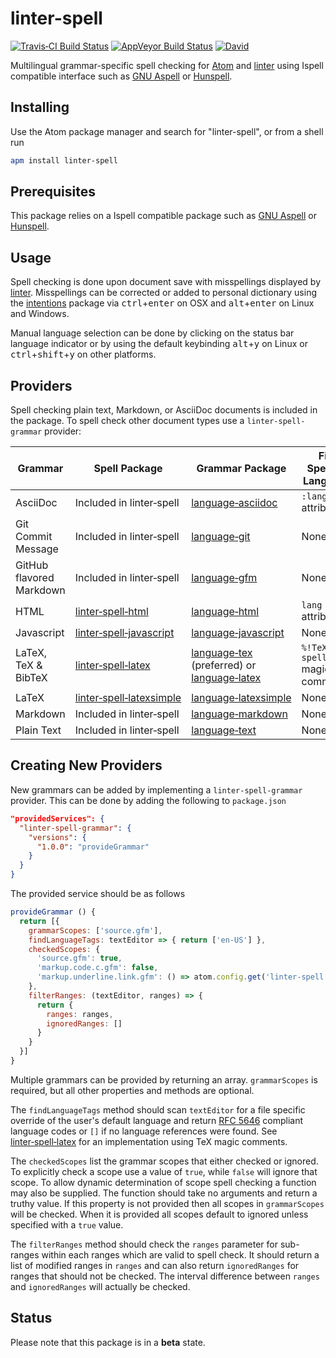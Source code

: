 # linter-spell

[![Travis&#x2011;CI Build Status](http://img.shields.io/travis/yitzchak/linter-spell/master.svg?label=Linux/OSX%20build)](http://travis-ci.org/yitzchak/linter-spell) [![AppVeyor Build Status](http://img.shields.io/appveyor/ci/yitzchak/linter-spell/master.svg?label=Windows%20build)](http://ci.appveyor.com/project/yitzchak/linter-spell) [![David](http://img.shields.io/david/yitzchak/linter-spell.svg)](http://david-dm.org/yitzchak/linter-spell)

Multilingual grammar-specific spell checking for [Atom](http://atom.io) and
[linter](http://atom.io/packages/linter) using Ispell compatible interface such
as [GNU Aspell](http://aspell.net/) or [Hunspell](http://hunspell.github.io/).

## Installing

Use the Atom package manager and search for "linter-spell", or from a shell run

```bash
apm install linter-spell
```

## Prerequisites

This package relies on a Ispell compatible package such as
[GNU Aspell](http://aspell.net/) or [Hunspell](http://hunspell.github.io/).

## Usage

Spell checking is done upon document save with misspellings displayed by
[linter](http://atom.io/packages/linter). Misspellings can be
corrected or added to personal dictionary using the
[intentions](http://atom.io/packages/intentions) package via
<kbd>ctrl</kbd>+<kbd>enter</kbd> on OSX and <kbd>alt</kbd>+<kbd>enter</kbd> on Linux and Windows.

Manual language selection can be done by clicking on the status bar language
indicator or by using the default keybinding <kbd>alt</kbd>+<kbd>y</kbd> on Linux or
<kbd>ctrl</kbd>+<kbd>shift</kbd>+<kbd>y</kbd> on other platforms.

## Providers

Spell checking plain text, Markdown, or AsciiDoc documents is included in the
package. To spell check other document types use a `linter-spell-grammar`
provider:

| Grammar                  | Spell Package                                                                               | Grammar Package                                                                                                                            | File Specific Language              |
|--------------------------|---------------------------------------------------------------------------------------------|--------------------------------------------------------------------------------------------------------------------------------------------|-------------------------------------|
| AsciiDoc                 | Included in linter&#x2011;spell                                                             | [language&#x2011;asciidoc](http://atom.io/packages/language-asciidoc)                                                                      | `:lang:` attribute                  |
| Git Commit Message       | Included in linter&#x2011;spell                                                             | [language&#x2011;git](http://atom.io/packages/language-git)                                                                                | None                                |
| GitHub flavored Markdown | Included in linter&#x2011;spell                                                             | [language&#x2011;gfm](http://atom.io/packages/language-gfm)                                                                                | None                                |
| HTML                     | [linter&#x2011;spell&#x2011;html](http://atom.io/packages/linter-spell-html)                | [language&#x2011;html](http://atom.io/packages/language-html)                                                                              | `lang` attribute                    |
| Javascript               | [linter&#x2011;spell&#x2011;javascript](http://atom.io/packages/linter-spell-javascript)    | [language&#x2011;javascript](http://atom.io/packages/language-javascript)                                                                  | None                                |
| LaTeX, TeX &amp; BibTeX  | [linter&#x2011;spell&#x2011;latex](http://atom.io/packages/linter-spell-latex)              | [language&#x2011;tex](http://atom.io/packages/language-tex) (preferred) or [language&#x2011;latex](http://atom.io/packages/language-latex) | `%!TeX spellcheck` magic comment    |
| LaTeX                    | [linter&#x2011;spell&#x2011;latexsimple](https://atom.io/packages/linter-spell-latexsimple) | [language&#x2011;latexsimple](https://atom.io/packages/language-latexsimple)                                                               | None                                |
| Markdown                 | Included in linter&#x2011;spell                                                             | [language&#x2011;markdown](http://atom.io/packages/language-markdown)                                                                      | None                                |
| Plain Text               | Included in linter&#x2011;spell                                                             | [language&#x2011;text](http://atom.io/packages/language-text)                                                                              | None                                |

## Creating New Providers

New grammars can be added by implementing a `linter-spell-grammar` provider.
This can be done by adding the following to `package.json`

```json
"providedServices": {
  "linter-spell-grammar": {
    "versions": {
      "1.0.0": "provideGrammar"
    }
  }
}
```

The provided service should be as follows

```javascript
provideGrammar () {
  return [{
    grammarScopes: ['source.gfm'],
    findLanguageTags: textEditor => { return ['en-US'] },
    checkedScopes: {
      'source.gfm': true,
      'markup.code.c.gfm': false,
      'markup.underline.link.gfm': () => atom.config.get('linter-spell.checkLinks')
    },
    filterRanges: (textEditor, ranges) => {
      return {
        ranges: ranges,
        ignoredRanges: []
      }
    }
  }]
}
```

Multiple grammars can be provided by returning an array. `grammarScopes` is
required, but all other properties and methods are optional.

The `findLanguageTags` method should scan `textEditor` for a file specific
override of the user's default language and return [RFC
5646](http://www.rfc-editor.org/rfc/rfc5646.txt) compliant language codes or `[]`
if no language references were found. See
[linter&#x2011;spell&#x2011;latex](http://atom.io/packages/linter-spell-latex)
for an implementation using TeX magic comments.

The `checkedScopes` list the grammar scopes that either checked or ignored. To
explicitly check a scope use a value of `true`, while `false` will ignore that
scope. To allow dynamic determination of scope spell checking a function may
also be supplied. The function should take no arguments and return a truthy
value. If this property is not provided then all scopes in `grammarScopes` will
be checked. When it is provided all scopes default to ignored unless specified
with a `true` value.

The `filterRanges` method should check the `ranges` parameter for sub-ranges
within each ranges which are valid to spell check. It should return a list
of modified ranges in `ranges` and can also return `ignoredRanges` for
ranges that should not be checked. The interval difference between `ranges`
and `ignoredRanges` will actually be checked.

## Status

Please note that this package is in a **beta** state.
